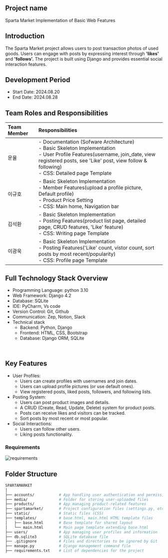 ## Project name
Sparta Market Implementation of Basic Web Features

## Introduction
The Sparta Market project allows users to post transaction photos of used goods. Users can engage with posts by expressing interest through **'likes'** and **'follows'.** The project is built using Django and provides essential social interaction features.

## Development Period
- Start Date: 2024.08.20
- End Date: 2024.08.28

## Team Roles and Responsibilities
|Team Member|Responsibilities|
|:--|:--|
|운율|- Documentation (Sofware Architecture)<br>- Basic Skeleton Implementation<br>- User Profile Features(username, join_date, view registered posts, see 'Like' post, view follow & following)<br>- CSS: Detailed page Template
|이규호|- Basic Skeleton Implementation<br>- Member Features(upload a profile picture, Default profile)<br>- Product Price Setting<br>- CSS: Main home, Navigation bar|
|김석환|- Basic Skeleton Implementation<br>- Posting Features(product list page, detailed page, CRUD features, 'Like' feature)<br>- CSS: Writing page Template|
|이광욱|- Basic Skeleton Implementation<br>- Posting Features('Like' count, vistor count, sort posts by most recent/popularity)<br>- CSS: Profile page Template|


## Full Technology Stack Overview
- Programming Language: python 3.10
- Web Framework: Django 4.2
- Database: SQLite
- IDE: PyCharm, Vs code
- Version Control: Git, Github
- Communication: Zep, Notion, Slack
- Technical stack
  - Backend: Python, Django
  - Frontend: HTML, CSS, Bootstrap
  - Database: Django ORM, SQLite

<br>

## Key Features
- User Profiles:
  - Users can create profiles with usernames and join dates.
  - Users can upload profile pictures (or use default ones).
  - View registered posts, liked posts, followers, and following lists.
- Posting System:
  - Users can post product images and details.
  - A CRUD (Create, Read, Update, Delete) system for product posts.
  - Posts can receive likes and visitors can be tracked.
  - Sort posts by most recent or most popular.
- Social Interactions:
  - Users can follow other users.
  - Liking posts functionality.


### Requirements
![requirements](https://github.com/user-attachments/assets/d1a27efd-6b52-4ea8-b595-d7baeff2b952)

## Folder Structure
```bash
SPARTAMARKET
│
├── accounts/           # App handling user authentication and permissions
├── media/              # Folder for storing user-uploaded files
├── products/           # App managing product-related features
├── spartamarket/       # Project configuration files (settings.py, etc.)
├── static/             # Static files (CSS)
├── templates/          # base.html, main.html HTML template files
│   ├── base.html       # Base template for shared layout
│   └── main.html       # Main page template extending base.html
├── users/              # App managing user profiles and information
├── db.sqlite3          # SQLite database file
├── .gitignore          # Files and directories to be ignored by Git
├── manage.py           # Django management command file
├── requirements.txt    # List of dependencies for the project
```

